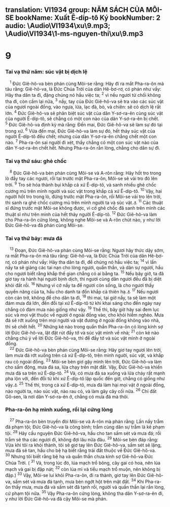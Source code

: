 translation: VI1934
group: NĂM SÁCH CỦA MÔI-SE
bookName: Xuất Ê-díp-tô Ký 
bookNumber: 2
audio: \Audio\VI1934\xu\9.mp3; \Audio\VI1934\1-ms-nguyen-thi\xu\9.mp3
-------

<div class="title"><h1>9</h1><h3>Tai vạ thứ năm: súc vật bị dịch lệ</h3></div>
<span class="verse xu_9_1"> <sup>1</sup> Đức Giê-hô-va bèn phán cùng Môi-se rằng: Hãy đi ra mắt Pha-ra-ôn mà tâu rằng: Giê-hô-va, là Đức Chúa Trời của dân Hê-bơ-rơ, có phán như vầy: Hãy tha dân ta đi, đặng chúng nó hầu việc ta; </span>
<span class="verse xu_9_2"><sup>2</sup> vì nếu ngươi từ chối không tha đi, còn cầm lại nữa, </span>
<span class="verse xu_9_3"><sup>3</sup> nầy, tay của Đức Giê-hô-va sẽ tra vào các súc vật của ngươi ngoài đồng, vào ngựa, lừa, lạc đà, bò, và chiên: sẽ có dịch lệ rất lớn. </span>
<span class="verse xu_9_4"><sup>4</sup> Đức Giê-hô-va sẽ phân biệt súc vật của dân Y-sơ-ra-ên cùng súc vật của người Ê-díp-tô, sẽ chẳng có một con nào của dân Y-sơ-ra-ên bị chết. </span>
<span class="verse xu_9_5"><sup>5</sup> Đức Giê-hô-va định kỳ mà rằng: Đến mai, Đức Giê-hô-va sẽ làm sự đó tại trong xứ. </span>
<span class="verse xu_9_6"><sup>6</sup> Vừa đến mai, Đức Giê-hô-va làm sự đó, hết thảy súc vật của người Ê-díp-tô đều chết; nhưng của dân Y-sơ-ra-ên chẳng chết một con nào. </span>
<span class="verse xu_9_7"><sup>7</sup> Pha-ra-ôn sai người đi xét, thấy chẳng có một con súc vật nào của dân Y-sơ-ra-ên chết hết. Nhưng Pha-ra-ôn rắn lòng, chẳng cho dân sự đi. <br/></span>
<div class="title"><h3>Tai vạ thứ sáu: ghẻ chốc</h3></div>
<span class="verse xu_9_8"> <sup>8</sup> Đức Giê-hô-va bèn phán cùng Môi-se và A-rôn rằng: Hãy hốt tro trong lò đầy tay các ngươi, rồi tại trước mặt Pha-ra-ôn, Môi-se sẽ vải tro đó lên trời. </span>
<span class="verse xu_9_9"><sup>9</sup> Tro sẽ hóa thành bụi khắp cả xứ Ê-díp-tô, và sanh nhiều ghẻ chốc cương mủ trên mình người và súc vật trong khắp cả xứ Ê-díp-tô. </span>
<span class="verse xu_9_10"><sup>10</sup> Vậy, hai người hốt tro trong lò, đứng trước mặt Pha-ra-ôn, rồi Môi-se vải tro lên trời, thì sanh ra ghẻ chốc cương mủ trên mình người ta và súc vật.<a data-toggle="tooltip" data-placement="bottom" title="Kh 16:2">⚓</a></span>
<span class="verse xu_9_11"><sup>11</sup> Các thuật sĩ đứng trước mặt Môi-se không được, vì cớ ghẻ chốc đã sanh trên mình các thuật sĩ như trên mình của hết thảy người Ê-díp-tô. </span>
<span class="verse xu_9_12"><sup>12</sup> Đức Giê-hô-va làm cho Pha-ra-ôn cứng lòng, không nghe Môi-se và A-rôn chút nào, y như lời Đức Giê-hô-va đã phán cùng Môi-se. <br/></span>
<div class="title"><h3>Tai vạ thứ bảy: mưa đá</h3></div>
<span class="verse xu_9_13"> <sup>13</sup> Đoạn, Đức Giê-hô-va phán cùng Môi-se rằng: Ngươi hãy thức dậy sớm, ra mắt Pha-ra-ôn mà tâu rằng: Giê-hô-va, là Đức Chúa Trời của dân Hê-bơ-rơ, có phán như vầy: Hãy tha dân ta đi, để chúng nó hầu việc ta; </span>
<span class="verse xu_9_14"><sup>14</sup> vì lần nầy ta sẽ giáng các tai nạn cho lòng ngươi, quần thần, và dân sự ngươi, hầu cho ngươi biết rằng khắp thế gian chẳng có ai bằng ta. </span>
<span class="verse xu_9_15"><sup>15</sup> Nếu bây giờ, ta đã giơ tay ra hành hại ngươi bịnh dịch, thì ngươi cùng dân ngươi đều đã bị diệt khỏi đất rồi. </span>
<span class="verse xu_9_16"><sup>16</sup> Nhưng vì cớ nầy ta để ngươi còn sống, là cho ngươi thấy quyền năng của ta, hầu cho danh ta đồn khắp cả thiên hạ.<a data-toggle="tooltip" data-placement="bottom" title="Ro 9:17">⚓</a></span>
<span class="verse xu_9_17"><sup>17</sup> Nếu ngươi còn cản trở, không để cho dân ta đi, </span>
<span class="verse xu_9_18"><sup>18</sup> thì mai, tại giờ nầy, ta sẽ làm một đám mưa đá lớn, đến đỗi tại xứ Ê-díp-tô từ khi khai sáng cho đến ngày nay chẳng có đám mưa nào giống như vậy. </span>
<span class="verse xu_9_19"><sup>19</sup> Thế thì, bây giờ hãy sai đem lục súc và mọi vật thuộc về ngươi ở ngoài đồng vào, cho khỏi hiểm nghèo. Mưa đá sẽ rớt xuống trên mọi người và vật đương ở ngoài đồng không vào nhà, thì sẽ chết hết. </span>
<span class="verse xu_9_20"><sup>20</sup> Những kẻ nào trong quần thần Pha-ra-ôn có lòng kính sợ lời Đức Giê-hô-va, lật đật rút đầy tớ và súc vật mình về nhà; </span>
<span class="verse xu_9_21"><sup>21</sup> còn kẻ nào chẳng chú ý về lời Đức Giê-hô-va, thì để đầy tớ và súc vật mình ở ngoài đồng. <br/></span>
<span class="verse xu_9_22"> <sup>22</sup> Đức Giê-hô-va bèn phán cùng Môi-se rằng: Hãy giơ tay ngươi lên trời, làm mưa đá rớt xuống trên cả xứ Ê-díp-tô, trên mình người, súc vật, và khắp rau cỏ ngoài đồng. </span>
<span class="verse xu_9_23"><sup>23</sup> Môi-se bèn giơ gậy mình lên trời, Đức Giê-hô-va làm cho sấm động, mưa đá sa, lửa chạy trên mặt đất. Vậy, Đức Giê-hô-va khiến mưa đá sa trên xứ Ê-díp-tô. </span>
<span class="verse xu_9_24"><sup>24</sup> Vả, có mưa đá sa xuống và lửa cháy rất mạnh pha lộn với, đến đỗi từ khi xứ Ê-díp-tô lập quốc đến giờ, chẳng có giống như vậy.<a data-toggle="tooltip" data-placement="bottom" title="Kh 8:7; 16:21">⚓</a></span>
<span class="verse xu_9_25"><sup>25</sup> Thế thì, trong cả xứ Ê-díp-tô, mưa đá làm hại mọi vật ở ngoài đồng, nào người ta, nào súc vật, nào rau cỏ, và làm gãy cây cối nữa. </span>
<span class="verse xu_9_26"><sup>26</sup> Chỉ đất Gô-sen, là nơi dân Y-sơ-ra-ên ở, chẳng có mưa đá mà thôi. <br/></span>
<div class="title"><h3>Pha-ra-ôn hạ mình xuống, rồi lại cứng lòng</h3></div>
<span class="verse xu_9_27"> <sup>27</sup> Pha-ra-ôn bèn truyền đòi Môi-se và A-rôn mà phán rằng: Lần nầy trẫm đã phạm tội; Đức Giê-hô-va là công bình; trẫm cùng dân sự trẫm là kẻ phạm tội. </span>
<span class="verse xu_9_28"><sup>28</sup> Hãy cầu nguyện Đức Giê-hô-va, hầu cho tan sấm sét và mưa đá; rồi trẫm sẽ tha các ngươi đi, không đợi lâu nữa đâu. </span>
<span class="verse xu_9_29"><sup>29</sup> Môi-se bèn đáp rằng: Vừa khi tôi ra khỏi thành, tôi sẽ giơ tay lên Đức Giê-hô-va, sấm sét sẽ lặng, mưa đá sẽ tan, hầu cho bệ hạ biết rằng trái đất thuộc về Đức Giê-hô-va. </span>
<span class="verse xu_9_30"><sup>30</sup> Nhưng tôi biết rằng bệ hạ và quần thần chưa kính sợ Giê-hô-va Đức Chúa Trời. ( </span>
<span class="verse xu_9_31"><sup>31</sup> Vả, trong lúc đó, lúa mạch trổ bông, cây gai có hoa, nên lúa mạch và gai bị đập nát; </span>
<span class="verse xu_9_32"><sup>32</sup> còn lúa mì và tiểu mạch trổ muộn, nên không bị đập.) </span>
<span class="verse xu_9_33"><sup>33</sup> Vậy, Môi-se lui khỏi Pha-ra-ôn, đi ra thành, giơ tay lên Đức Giê-hô-va, sấm sét và mưa đá tạnh, mưa bèn ngớt hột trên mặt đất. </span>
<span class="verse xu_9_34"><sup>34</sup> Khi Pha-ra-ôn thấy mưa, mưa đá và sấm sét đã tạnh rồi, người và quần thần lại rắn lòng, cứ phạm tội nữa. </span>
<span class="verse xu_9_35"><sup>35</sup> Vậy Pha-ra-ôn cứng lòng, không tha dân Y-sơ-ra-ên đi, y như lời Đức Giê-hô-va đã cậy Môi-se mà phán. <br/></span>
